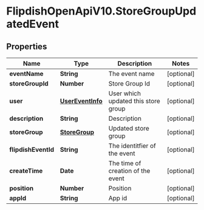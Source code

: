 # FlipdishOpenApiV10.StoreGroupUpdatedEvent

## Properties
Name | Type | Description | Notes
------------ | ------------- | ------------- | -------------
**eventName** | **String** | The event name | [optional] 
**storeGroupId** | **Number** | Store Group Id | [optional] 
**user** | [**UserEventInfo**](UserEventInfo.md) | User which updated this store group | [optional] 
**description** | **String** | Description | [optional] 
**storeGroup** | [**StoreGroup**](StoreGroup.md) | Updated store group | [optional] 
**flipdishEventId** | **String** | The identitfier of the event | [optional] 
**createTime** | **Date** | The time of creation of the event | [optional] 
**position** | **Number** | Position | [optional] 
**appId** | **String** | App id | [optional] 


